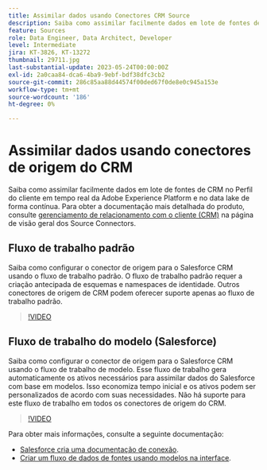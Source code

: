 ```yaml
---
title: Assimilar dados usando Conectores CRM Source
description: Saiba como assimilar facilmente dados em lote de fontes de CRM no Perfil do cliente em tempo real da Adobe Experience Platform e no data lake de forma contínua.
feature: Sources
role: Data Engineer, Data Architect, Developer
level: Intermediate
jira: KT-3826, KT-13272
thumbnail: 29711.jpg
last-substantial-update: 2023-05-24T00:00:00Z
exl-id: 2a0caa84-dca6-4ba9-9ebf-bdf38dfc3cb2
source-git-commit: 286c85aa88d44574f00ded67f0de8e0c945a153e
workflow-type: tm+mt
source-wordcount: '186'
ht-degree: 0%

---
```


# Assimilar dados usando conectores de origem do CRM

Saiba como assimilar facilmente dados em lote de fontes de CRM no Perfil do cliente em tempo real da Adobe Experience Platform e no data lake de forma contínua. Para obter a documentação mais detalhada do produto, consulte [gerenciamento de relacionamento com o cliente (CRM)](https://experienceleague.adobe.com/docs/experience-platform/sources/home.html?lang=en#access-control-for-sources-in-data-ingestion) na página de visão geral dos Source Connectors.

## Fluxo de trabalho padrão

Saiba como configurar o conector de origem para o Salesforce CRM usando o fluxo de trabalho padrão. O fluxo de trabalho padrão requer a criação antecipada de esquemas e namespaces de identidade. Outros conectores de origem de CRM podem oferecer suporte apenas ao fluxo de trabalho padrão.

>[!VIDEO](https://video.tv.adobe.com/v/29711?learn=on&enablevpops)

## Fluxo de trabalho do modelo (Salesforce)

Saiba como configurar o conector de origem para o Salesforce CRM usando o fluxo de trabalho de modelo. Esse fluxo de trabalho gera automaticamente os ativos necessários para assimilar dados do Salesforce com base em modelos. Isso economiza tempo inicial e os ativos podem ser personalizados de acordo com suas necessidades. Não há suporte para este fluxo de trabalho em todos os conectores de origem do CRM.

>[!VIDEO](https://video.tv.adobe.com/v/3419422?learn=on&enablevpops)

Para obter mais informações, consulte a seguinte documentação:
* [Salesforce cria uma documentação de conexão](https://experienceleague.adobe.com/docs/experience-platform/sources/ui-tutorials/create/crm/salesforce.html).
* [Criar um fluxo de dados de fontes usando modelos na interface](https://experienceleague.adobe.com/docs/experience-platform/sources/ui-tutorials/templates.html#).

